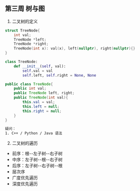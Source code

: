 ## 第三周  树与图

1. 二叉树的定义

```c++
struct TreeNode{
    int val;
    TreeNode *left;
    TreeNode *right;
    TreeNode(int x): val(x), left(nullptr), right(nullptr){}
}
```

```python
class TreeNode:
    def __init__(self, val):
        self.val = val
        self.left, self.right = None, None
```

```java
public class TreeNode{
    public int val;
    public TreeNode left, right;
    public TreeNode(int val){
        this.val = val;
        this.left = null;
        this.right = null;
    }
}
```

```tex
疑问：
1. C++ / Python / Java 语法

```

2. 二叉树的遍历

- 前序：根--左子树--右子树
- 中序：左子树--根--右子树
- 后序：左子树--右子树--根
- 层次序
- 广度优先遍历
- 深度优先遍历